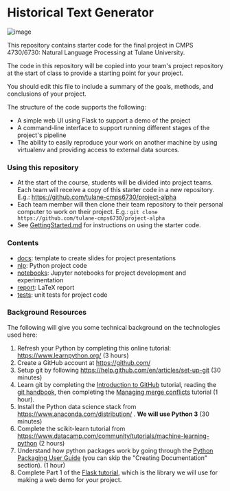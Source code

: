 # Historical Text Generator
![image](https://github.com/user-attachments/assets/65fd838f-83df-4f7c-b2c7-25c082378a72)

This repository contains starter code for the final project in CMPS 4730/6730: Natural Language Processing at Tulane University.

The code in this repository will be copied into your team's project repository at the start of class to provide a starting point for your project.

You should edit this file to include a summary of the goals, methods, and conclusions of your project.

The structure of the code supports the following:

- A simple web UI using Flask to support a demo of the project
- A command-line interface to support running different stages of the project's pipeline
- The ability to easily reproduce your work on another machine by using virtualenv and providing access to external data sources.

### Using this repository

- At the start of the course, students will be divided into project teams. Each team will receive a copy of this starter code in a new repository. E.g.:
https://github.com/tulane-cmps6730/project-alpha
- Each team member will then clone their team repository to their personal computer to work on their project. E.g.: `git clone https://github.com/tulane-cmps6730/project-alpha`
- See [GettingStarted.md](GettingStarted.md) for instructions on using the starter code.


### Contents

- [docs](docs): template to create slides for project presentations
- [nlp](nlp): Python project code
- [notebooks](notebooks): Jupyter notebooks for project development and experimentation
- [report](report): LaTeX report
- [tests](tests): unit tests for project code

### Background Resources

The following will give you some technical background on the technologies used here:

1. Refresh your Python by completing this online tutorial: <https://www.learnpython.org/> (3 hours)
2. Create a GitHub account at <https://github.com/>
3. Setup git by following <https://help.github.com/en/articles/set-up-git> (30 minutes)
4. Learn git by completing the [Introduction to GitHub](https://lab.github.com/githubtraining/introduction-to-github) tutorial, reading the [git handbook](https://guides.github.com/introduction/git-handbook/), then completing the [Managing merge conflicts](https://lab.github.com/githubtraining/managing-merge-conflicts) tutorial (1 hour).
5. Install the Python data science stack from <https://www.anaconda.com/distribution/> . **We will use Python 3** (30 minutes)
6. Complete the scikit-learn tutorial from <https://www.datacamp.com/community/tutorials/machine-learning-python> (2 hours)
7. Understand how python packages work by going through the [Python Packaging User Guide](https://packaging.python.org/tutorials/) (you can skip the "Creating Documentation" section). (1 hour)
8. Complete Part 1 of the [Flask tutorial](https://blog.miguelgrinberg.com/post/the-flask-mega-tutorial-part-i-hello-world), which is the library we will use for making a web demo for your project.
